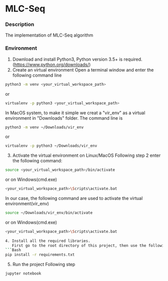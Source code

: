 # MLC-Seq

### Description
The implementation of MLC-Seq algorithm

### Environment
1. Download and install Python3, Python version 3.5+ is required. (https://www.python.org/downloads/)
2. Create an virtual environment
   Open a terminal window and enter the following command line
```Bash
python3 -m venv <your_virtual_workspace_path>
```
or
```Bash
virtualenv -p python3 <your_virtual_workspace_path>
```
   In MacOS system, to make it simple we creat a "vir_env" as a virtual environment in "Downloads" folder. The command line is
```Bash
python3 -m venv ~/Downloads/vir_env
```
or
```Bash
virtualenv -p python3 ~/Downloads/vir_env
```  
3. Activate the virtual environment on Linux/MacOS
   Following step 2 enter the following command:
```Bash
source <your_virtual_workspace_path>/bin/activate
```
or on Windows(cmd.exe)
```Bash
<your_virtual_workspace_path>\Scripts\activate.bat
```
   In our case, the following command are used to activate the virtual environment(vir_env)
 ```Bash
source ~/Downloads/vir_env/bin/activate
```
or on Windows(cmd.exe)
```Bash
<your_virtual_workspace_path>\Scripts\activate.bat    
   
4. Install all the required libraries.
   First go to the root directory of this project, then use the following command to install all the required libraries
```Bash
pip install -r requirements.txt
```
5. Run the project
   Following step 
```Bash
jupyter notebook
```
